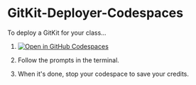 # GitKit-Deployer-Codespaces

To deploy a GitKit for your class...

1. [![Open in GitHub Codespaces](https://github.com/codespaces/badge.svg)](https://codespaces.new/hfossedu/gitkit-deployer-codespaces)

2. Follow the prompts in the terminal.

3. When it's done, stop your codespace to save your credits.
